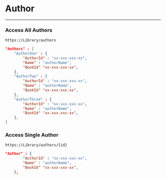 # Author
---- 

### Access All Authors
```https://Library/authors```
```json
"Authors" : [
    "AuthorOne" : {
        "AuthorId" : "xx-xxx-xxx-xx",
        "Name" : "authorName", 
        "BookId" "xx-xxx-xxx-xx", 
    },
    "AuthorTwo" : {
        "AuthorId" : "xx-xxx-xxx-xx",
        "Name" : "authorName", 
        "BookId" "xx-xxx-xxx-xx", 
    },
    "AuthorThree" : {
        "AuthorId" : "xx-xxx-xxx-xx",
        "Name" : "authorName", 
        "BookId" "xx-xxx-xxx-xx", 
    },
]
```

### Access Single Author 
```https://Library/authors/{id}```
```json 
"Author" : {
        "AuthorId" : "xx-xxx-xxx-xx",
        "Name" : "authorName", 
        "BookId" "xx-xxx-xxx-xx", 
    },
```
